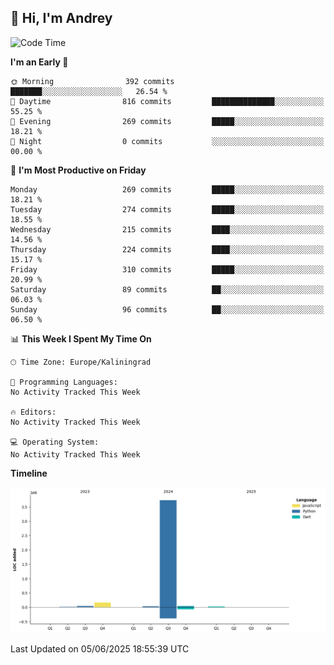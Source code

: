 ## 👋 Hi, I'm Andrey

<!--START_SECTION:waka-->
![Code Time](http://img.shields.io/badge/Code%20Time-874%20hrs%2010%20mins-blue)

**I'm an Early 🐤** 

```text
🌞 Morning                392 commits         ███████░░░░░░░░░░░░░░░░░░   26.54 % 
🌆 Daytime                816 commits         ██████████████░░░░░░░░░░░   55.25 % 
🌃 Evening                269 commits         █████░░░░░░░░░░░░░░░░░░░░   18.21 % 
🌙 Night                  0 commits           ░░░░░░░░░░░░░░░░░░░░░░░░░   00.00 % 
```
📅 **I'm Most Productive on Friday** 

```text
Monday                   269 commits         █████░░░░░░░░░░░░░░░░░░░░   18.21 % 
Tuesday                  274 commits         █████░░░░░░░░░░░░░░░░░░░░   18.55 % 
Wednesday                215 commits         ████░░░░░░░░░░░░░░░░░░░░░   14.56 % 
Thursday                 224 commits         ████░░░░░░░░░░░░░░░░░░░░░   15.17 % 
Friday                   310 commits         █████░░░░░░░░░░░░░░░░░░░░   20.99 % 
Saturday                 89 commits          ██░░░░░░░░░░░░░░░░░░░░░░░   06.03 % 
Sunday                   96 commits          ██░░░░░░░░░░░░░░░░░░░░░░░   06.50 % 
```


📊 **This Week I Spent My Time On** 

```text
🕑︎ Time Zone: Europe/Kaliningrad

💬 Programming Languages: 
No Activity Tracked This Week

🔥 Editors: 
No Activity Tracked This Week

💻 Operating System: 
No Activity Tracked This Week
```

**Timeline**

![Lines of Code chart](https://raw.githubusercontent.com/Mist3s/Mist3s/main/assets/bar_graph.png)


 Last Updated on 05/06/2025 18:55:39 UTC
<!--END_SECTION:waka-->

